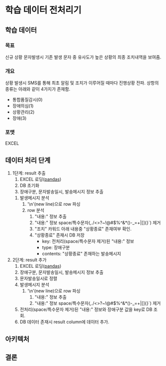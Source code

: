# 학습 데이터 전처리기
## 학습 데이터
### 목표
신규 상황 문자발생시 기존 발생 문자 중 유사도가 높은 상황의 최종 조치내역을 보여줌.

### 개요
상황 발생시 SMS를 통해 최초 알림 및 조치가 이루어질 때마다 진행상황 전파.
상항의 종류는 아래와 같이 4가지가 존재함.
* 통합품질감시(0)
* 장애의심(1)
* 상황관리(2)
* 장애(3)

### 포맷 
EXCEL

## 데이터 처리 단계
1. 1단계: result 추출
    1. EXCEL 로딩([pandas](https://pandas.pydata.org/))
    1. DB 초기화
    1. 장애구분, 문자발송일시, 발송메시지 정보 추출
    <!--
    1. 장애구분 별 데이터 분류하여 csv 포맷으로 저장
    1. 문자발송일시로 정렬
    -->
    1. 발생메시지 분석
        1. '\n'(new line)으로 row 파싱
        1. row 분석
            1. "내용:" 정보 추출 
            1. "내용:" 정보 space/특수문자(,./<>?~!@#$%^&*()-_=+\|[]{}`) 제거
            1. "조치" 카워드 아래 내용중 "상황종료" 존재여부 확인.
            1. "상황종료" 존재시 DB 저장
                * key: 전처리(space/특수문자 제거)된 "내용:" 정보
                * type: 장애구분
                * contents: "상황종료" 존재하는 발송메시지
            <!--
            1. 한글 띄어쓰기 재처리([soyspacing](https://github.com/lovit/soyspacing))
            1. space 제거된 "내용:" 정보 2글자 단위로 split
            1. split 된 데이터를 기반으로 sub directory 생성
            1. 발송메시지내 불필요한 항목 제거
                * [SKT상황], 내용:, 원인:, 조치:, IT종합상황실 상황관리자 김희만 수석
            1. '내용:' 키워드 다음에 나온 내용 추출
            1. 마지막으로 생성된 디렉토리에 문자발송일시 정보를 파일명으로 발송메시지 저장
            -->
1. 2단계: result 추가
    1. EXCEL 로딩([pandas](https://pandas.pydata.org/))
    1. 장애구분, 문자발송일시, 발송메시지 정보 추출
    1. 문자발송일시로 정렬
    1. 발생메시지 분석
        1. '\n'(new line)으로 row 파싱
            1. "내용:" 정보 추출 
            1. "내용:" 정보 space/특수문자(,./<>?~!@#$%^&*()-_=+\|[]{}`) 제거
    1. 전처리(space/특수문자 제거)된 "내용:" 정보와 장애구분 값을 key로 DB 조회.
    1. DB 데이터 존재시 result column에 데이터 추가.
    
## 아키텍처 
## 결론

